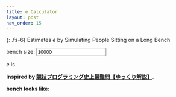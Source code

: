 ```yaml
---
title: e Calculator
layout: post
nav_order: 15
---
```


{: .fs-6}
Estimates <i>e</i> by Simulating People Sitting on a Long Bench



<form>
    bench size:
    <input id="sizeinput" type="number" min="5" value="10000" onchange="main()">
</form>

<i>e</i> is <span id="e"></span>

<strong>Inspired by <a href="https://www.youtube.com/watch?v=4vxSyqk0jVY">競技プログラミング史上最難問【ゆっくり解説】</a>.

bench looks like: <span id="bench"></span>

<script type="text/javascript" src="../src/ecalc.js"></script>

